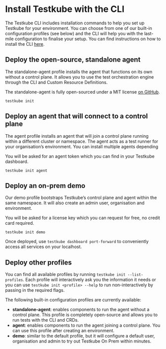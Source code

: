 # Install Testkube with the CLI

The Testkube CLI includes installation commands to help you set up Testkube for your environment. You can choose from one of our built-in configuration profiles (see below) and the CLI will help you with the last-mile configuration to finalise your setup. You can find instructions on how to install the CLI [here][install-cli].

## Deploy the open-source, standalone agent

The standalone-agent profile installs the agent that functions on its own without a control plane. It allows you to use the test orchestration engine through the CLI and Custom Resource Definitions.

The standalone-agent is fully open-sourced under a MIT license [on GitHub](https://github.com/kubeshop/testkube).

```
testkube init
```

## Deploy an agent that will connect to a control plane

The agent profile installs an agent that will join a control plane running within a different cluster or namespace. The agent acts as a test runner for your organisation’s environment. You can install multiple agents depending

You will be asked for an agent token which you can find in your Testkube dashboard.

```
testkube init agent
```

## Deploy an on-prem demo

Our demo profile bootstraps Testkube’s control plane and agent within the same namespace. It will also create an admin user, organisation and environment.

You will be asked for a license key which you can request for free, no credit card required.

```
testkube init demo
```

Once deployed, use `testkube dashboard port-forward` to conveniently access all services on your localhost.

## Deploy other profiles

You can find all available profiles by running `testkube init --list-profiles`. Each profile will interactively ask you the information it needs or you can use `testkube init <profile> --help` to run non-interactively by passing in the required flags.

The following built-in configuration profiles are currently available:

- **standalone-agent**: enables components to run the agent without a control plane. This profile is completely open-source and allows you to run tests with the CLI and CRDs.
- **agent**: enables components to run the agent joining a control plane. You can use this profile after creating an environment.
- **demo**: similar to the default profile, but it will configure a default user, organisation and admin to try out Testkube On Prem within minutes.

<!-- - **default:** enables both the control plane and an agent running within the same namespace. This profile is recommended to get started with light to medium workloads. You can view your test definition and executions within the dashboard.
- **minimal:** enables the control plane without any agent. You will use the profile for advanced setups where agent(s) will run in one or more different clusters or namespaces. Learn more by reading our reference architectures. -->

[install-cli]: /articles/install/cli
[request-license]: https://testkube.io/download
